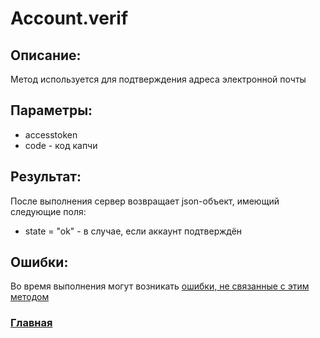 # Account.verif

## Описание:
Метод используется для подтверждения адреса электронной почты

## Параметры:
* accesstoken
* code - код капчи

## Результат:
После выполнения сервер возвращает json-объект, имеющий следующие поля:
* state = "ok" - в случае, если аккаунт подтверждён

## Ошибки:

Во время выполнения могут возникать [ошибки, не связанные с этим методом](../errors.md "Список ошибок")
 

### [Главная](../docs.md "Главная страница документации")